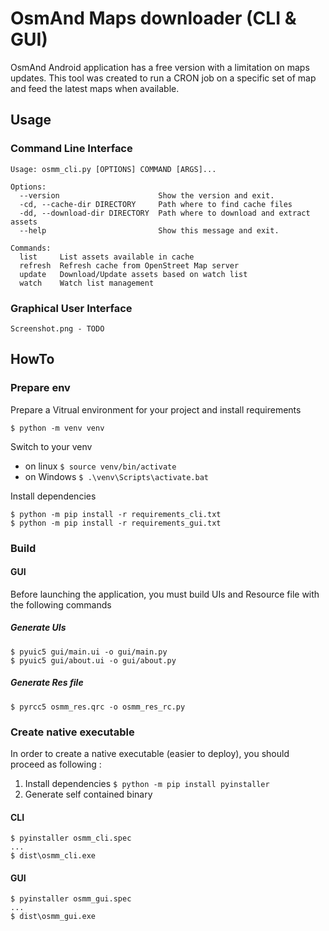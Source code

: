 # OsmAnd Maps downloader (CLI &amp; GUI)

OsmAnd Android application has a free version with a limitation on maps updates.
This tool was created to run a CRON job on a specific set of map and feed the latest 
maps when available.

## Usage

### Command Line Interface
````
Usage: osmm_cli.py [OPTIONS] COMMAND [ARGS]...

Options:
  --version                      Show the version and exit.
  -cd, --cache-dir DIRECTORY     Path where to find cache files
  -dd, --download-dir DIRECTORY  Path where to download and extract assets
  --help                         Show this message and exit.

Commands:
  list     List assets available in cache
  refresh  Refresh cache from OpenStreet Map server
  update   Download/Update assets based on watch list
  watch    Watch list management
````
### Graphical User Interface
    Screenshot.png - TODO
## HowTo

### Prepare env

Prepare a Vitrual environment for your project and install requirements
```
$ python -m venv venv
```

Switch to your venv 
* on linux `$ source venv/bin/activate`
* on Windows `$ .\venv\Scripts\activate.bat`

Install dependencies
```
$ python -m pip install -r requirements_cli.txt
$ python -m pip install -r requirements_gui.txt
```

### Build

#### GUI
Before launching the application, you must build UIs and Resource file with the following commands
##### Generate UIs
	$ pyuic5 gui/main.ui -o gui/main.py
	$ pyuic5 gui/about.ui -o gui/about.py

##### Generate Res file
	$ pyrcc5 osmm_res.qrc -o osmm_res_rc.py


### Create native executable

In order to create a native executable (easier to deploy), you should proceed as following :

1. Install dependencies `$ python -m pip install pyinstaller`
2. Generate self contained binary


#### CLI
```
$ pyinstaller osmm_cli.spec
...
$ dist\osmm_cli.exe
```

#### GUI
```
$ pyinstaller osmm_gui.spec
...
$ dist\osmm_gui.exe
```